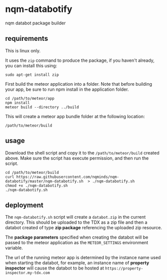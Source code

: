 # nqm-databotify
nqm databot package builder

## requirements
This is linux only.

It uses the `zip` command to produce the package, if you haven't already, you can install this using:

```
sudo apt-get install zip
```

First build the meteor application into a folder. Note that before building your app, be sure to run npm install
in the application folder.

```
cd /path/to/meteor/app
npm install
meteor build --directory ../build
```

This will create a meteor app bundle folder at the following location:

```
/path/to/meteor/build
```

## usage
Download the shell script and copy it to the `/path/to/meteor/build` created above. Make sure the script has execute 
permission, and then run the script.

```
cd /path/to/meteor/build
curl https://raw.githubusercontent.com/nqminds/nqm-databotify/master/nqm-databotify.sh  > ./nqm-databotify.sh
chmod +x ./nqm-databotify.sh
./nqm-databotify.sh
``` 

## deployment
The `nqm-databotify.sh` script will create a `databot.zip` in the current directory. This should be uploaded to
the TDX as a zip file and then a databot created of type **zip package** referencing the uploaded zip resource.

The **package parameters** specified when creating the databot will be passed to the meteor application as the 
`METEOR_SETTINGS` environment variable.

The url of the running meteor app is determined by the instance name used when starting the databot,
for example, an instance name of **property inspector** will cause the databot to be hosted at 
`https://property-inspector.my-tdx.com`



